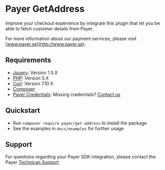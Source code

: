 # Payer GetAddress

Improve your checkout experience by integrate this plugin that let you be able to fetch customer details from Payer.

For more information about our payment services, please visit [www.payer.se](http://www.payer.se).

## Requirements

  * [Jquery](http://jquery.com): Version 1.5.X
  * [PHP](http://php.org): Version 5.X
  * [Curl](https://curl.haxx.se/): Version 7.10.X
  * [Composer](https://getcomposer.org)
  * [Payer Credentials](https://payer.se): Missing credentials? [Contact us](mailto:teknik@payer.se)

## Quickstart

  * Run `composer require payer/get-address` to install the package
  * See the examples in `docs/examples` for further usage

## Support

For questions regarding your Payer SDK integration, please contact the Payer [Technican Support](mailto:teknik@payer.se).